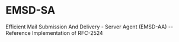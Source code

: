 # EMSD-SA
Efficient Mail Submission And Delivery - Server Agent (EMSD-AA) -- Reference Implementation of RFC-2524
